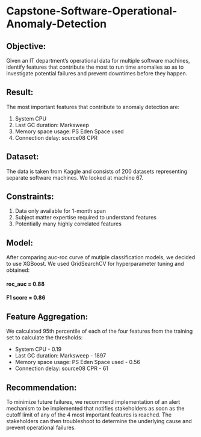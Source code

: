 # Capstone-Software-Operational-Anomaly-Detection
## Objective:
Given an IT department’s operational data for multiple software machines, identify features that contribute the most to run time anomalies so as to investigate potential failures and prevent downtimes before they happen.

## Result:
The most important features that contribute to anomaly detection are:
1.	System CPU 
2.	Last GC duration: Marksweep
3.	Memory space usage: PS Eden Space used
4.	Connection delay: source08 CPR

## Dataset:
The data is taken from Kaggle and consists of 200 datasets representing separate software machines. We looked at machine 67.

## Constraints:
1.	Data only available for 1-month span
2.	Subject matter expertise required to understand features
3.	Potentially many highly correlated features

## Model:
After comparing auc-roc curve of mutiple classification models, we decided to use XGBoost.
We used GridSearchCV for hyperparameter tuning and obtained: 
#### roc_auc = 0.88
#### 	F1 score = 0.86


## Feature Aggregation:
We calculated 95th percentile of each of the four features from the training set to calculate the thresholds:
- System CPU - 0.19
- Last GC duration: Marksweep	- 1897
- Memory space usage: PS Eden Space used	- 0.56
- Connection delay: source08 CPR - 61

## Recommendation:
To minimize future failures, we recommend implementation of an alert mechanism to be implemented that notifies stakeholders as soon as the cutoff limit of any of the 4 most important features is reached. The stakeholders can then troubleshoot to determine the underlying cause and prevent operational failures.  
